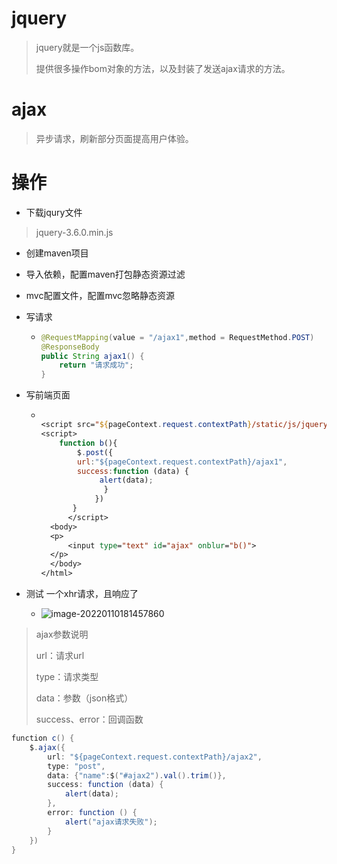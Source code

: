 # jquery

> jquery就是一个js函数库。
>
> 提供很多操作bom对象的方法，以及封装了发送ajax请求的方法。

# ajax

> 异步请求，刷新部分页面提高用户体验。

# 操作

- 下载jqury文件

> jquery-3.6.0.min.js

- 创建maven项目

- 导入依赖，配置maven打包静态资源过滤

- mvc配置文件，配置mvc忽略静态资源

- 写请求

  - ```java
    @RequestMapping(value = "/ajax1",method = RequestMethod.POST)
    @ResponseBody
    public String ajax1() {
        return "请求成功";
    }
    ```

- 写前端页面

  - ```jsp
    
    <script src="${pageContext.request.contextPath}/static/js/jquery-3.6.0.js"></script>
    <script>
        function b(){
            $.post({
            url:"${pageContext.request.contextPath}/ajax1",
            success:function (data) {
                 alert(data);
                  }
                })
           }
          </script>
      <body>
      <p>
          <input type="text" id="ajax" onblur="b()">
      </p>
      </body>
    </html>
    ```

    

- 测试  一个xhr请求，且响应了
  - ![image-20220110181457860](D:\File\Desktop\总结理解\springmvc\ajax.assets\image-20220110181457860.png)

> ajax参数说明
>
> url：请求url
>
> type：请求类型
>
> data：参数（json格式）
>
> success、error：回调函数

```java
function c() {
    $.ajax({
        url: "${pageContext.request.contextPath}/ajax2",
        type: "post",
        data: {"name":$("#ajax2").val().trim()},
        success: function (data) {
            alert(data);
        },
        error: function () {
            alert("ajax请求失败");
        }
    })
}
```

